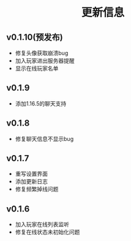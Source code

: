 <h1 style="text-align:center"> 更新信息 </h1>

## v0.1.10(预发布)
* 修复头像获取崩溃bug
* 加入玩家进出服务器提醒
* 显示在线玩家名单
## v0.1.9
* 添加1.16.5的聊天支持
## v0.1.8
* 修复聊天信息不显示bug
## v0.1.7
* 重写设置界面
* 添加更新日志
* 修复频繁掉线问题
## v0.1.6
* 加入玩家在线列表监听
* 修复在线状态未初始化问题
